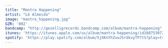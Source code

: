 ```yaml
---
title: "Mantra Happening"
artist: "Lê Almeida"
image: "mantra_happening.jpg"
GZR: '002'
bandcamp: "http://gezelligrecords.bandcamp.com/album/mantra-happening"
itunes: 'https://itunes.apple.com/us/album/mantra-happening/id1087530724'
spotify: 'https://play.spotify.com/album/5jXKnYhZvwJSrdkvyTP7tS?play=true&utm_source=open.spotify.com&utm_medium=open'
---
```

